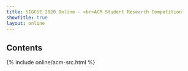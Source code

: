 ```yaml
---
title: SIGCSE 2020 Online - <br>ACM Student Research Competition
showTitle: true
layout: online
---
```


## Contents

{% include online/acm-src.html %}